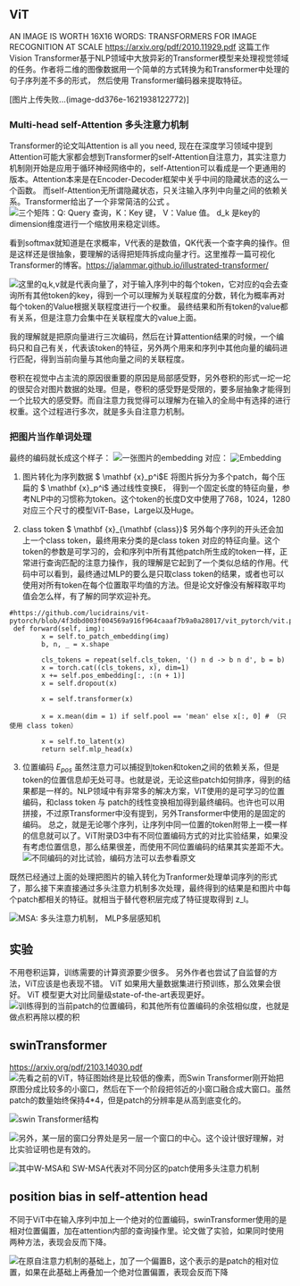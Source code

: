 ## ViT
AN IMAGE IS WORTH 16X16 WORDS:
TRANSFORMERS FOR IMAGE RECOGNITION AT SCALE
https://arxiv.org/pdf/2010.11929.pdf
这篇工作Vision Transformer基于NLP领域中大放异彩的Transformer模型来处理视觉领域的任务。作者将二维的图像数据用一个简单的方式转换为和Transformer中处理的句子序列差不多的形式， 然后使用 Transformer编码器来提取特征。

[图片上传失败...(image-dd376e-1621938122772)]

### Multi-head self-Attention 多头注意力机制
Transformer的论文叫Attention is all you need,  现在在深度学习领域中提到Attention可能大家都会想到Transformer的self-Attention自注意力，其实注意力机制刚开始是应用于循环神经网络中的，self-Attention可以看成是一个更通用的版本。Attention本来是在Encoder-Decoder框架中关乎中间的隐藏状态的这么一个函数。 而self-Attention无所谓隐藏状态，只关注输入序列中向量之间的依赖关系。Transformer给出了一个非常简洁的公式 。
![三个矩阵：Q: Query 查询，K：Key 键， V：Value 值。 d_k 是key的dimension维度进行一个缩放用来稳定训练。](https://upload-images.jianshu.io/upload_images/25769723-223b0d05707134b7.png?imageMogr2/auto-orient/strip%7CimageView2/2/w/1240)

看到softmax就知道是在求概率，V代表的是数值，QK代表一个查字典的操作。但是这样还是很抽象，要理解的话得把矩阵拆成向量才行。这里推荐一篇可视化Transformer的博客。https://jalammar.github.io/illustrated-transformer/

![这里的q,k,v就是代表向量了，对于输入序列中的每个token，它对应的q会去查询所有其他token的key，得到一个可以理解为关联程度的分数，转化为概率再对每个token的Value根据关联程度进行一个权重。 最终结果和所有token的value都有关系，但是注意力会集中在关联程度大的value上面。](https://upload-images.jianshu.io/upload_images/25769723-29b844e8da02f5a9.png?imageMogr2/auto-orient/strip%7CimageView2/2/w/1240)

我的理解就是把原向量进行三次编码，然后在计算attention结果的时候，一个编码只和自己有关，代表该token的特征，另外两个用来和序列中其他向量的编码进行匹配，得到当前向量与其他向量之间的关联程度。

卷积在视觉中占主流的原因很重要的原因是局部感受野，另外卷积的形式一坨一坨的很契合对图片数据的处理。但是，卷积的感受野是受限的，要多层抽象才能得到一个比较大的感受野。而自注意力我觉得可以理解为在输入的全局中有选择的进行权重。这个过程进行多次，就是多头自注意力机制。

### 把图片当作单词处理
最终的编码就长成这个样子：
![ 一张图片的embedding ](https://upload-images.jianshu.io/upload_images/25769723-c3d5d7158694bd8b.png?imageMogr2/auto-orient/strip%7CimageView2/2/w/1240)
对应：
![Embedding](https://upload-images.jianshu.io/upload_images/25769723-d9ce48fda59ad667.png?imageMogr2/auto-orient/strip%7CimageView2/2/w/1240)

1. 图片转化为序列数据 $ \mathbf {x}_p^i$E
将图片拆分为多个patch，每个压扁的 $ \mathbf {x}_p^i$ 通过线性变换E， 得到一个固定长度的特征向量，参考NLP中的习惯称为token。这个token的长度D文中使用了768，1024，1280对应三个尺寸的模型ViT-Base，Large以及Huge。

2. class token $ \mathbf {x}_{\mathbf {class}}$
另外每个序列的开头还会加上一个class token，最终用来分类的是class token 对应的特征向量。这个token的参数是可学习的，会和序列中所有其他patch所生成的token一样，正常进行查询匹配的注意力操作，我的理解是它起到了一个类似总结的作用。代码中可以看到，最终通过MLP的要么是只取class token的结果，或者也可以使用对所有token在每个位置取平均值的方法。但是论文好像没有解释取平均值会怎么样，有了解的同学欢迎补充。

```
#https://github.com/lucidrains/vit-pytorch/blob/4f3dbd003f004569a916f964caaaf7b9a0a28017/vit_pytorch/vit.py
 def forward(self, img):
        x = self.to_patch_embedding(img)
        b, n, _ = x.shape

        cls_tokens = repeat(self.cls_token, '() n d -> b n d', b = b)
        x = torch.cat((cls_tokens, x), dim=1)
        x += self.pos_embedding[:, :(n + 1)]
        x = self.dropout(x)

        x = self.transformer(x)

        x = x.mean(dim = 1) if self.pool == 'mean' else x[:, 0] # （只使用 class token）

        x = self.to_latent(x)
        return self.mlp_head(x)
```

3. 位置编码 $E_{pos}$
虽然注意力可以捕捉到token和token之间的依赖关系，但是token的位置信息却无处可寻。也就是说，无论这些patch如何排序，得到的结果都是一样的。NLP领域中有非常多的解决方案，ViT使用的是可学习的位置编码，和class token 与 patch的线性变换相加得到最终编码。也许也可以用拼接，不过原Transformer中没有提到，另外Transformer中使用的是固定的编码。 总之，就是无论哪个序列，让序列中同一位置的token附带上一模一样的信息就可以了。ViT附录D3中有不同位置编码方式的对比实验结果，如果没有考虑位置信息，那么结果很差，而使用不同位置编码的结果其实差距不大。
![不同编码的对比试验，编码方法可以去参看原文](https://upload-images.jianshu.io/upload_images/25769723-d3cc9b100bc46e78.png?imageMogr2/auto-orient/strip%7CimageView2/2/w/1240)




既然已经通过上面的处理把图片的输入转化为Tranformer处理单词序列的形式了，那么接下来直接通过多头注意力机制多次处理，最终得到的结果是和图片中每个patch都相关的特征。就相当于替代卷积层完成了特征提取得到 z_l。

![MSA: 多头注意力机制， MLP多层感知机](https://upload-images.jianshu.io/upload_images/25769723-8b5c17797f09968c.png?imageMogr2/auto-orient/strip%7CimageView2/2/w/1240)


## 实验

不用卷积运算，训练需要的计算资源要少很多。
另外作者也尝试了自监督的方法，ViT应该是也表现不错。
ViT 如果用大量数据集进行预训练，那么效果会很好。
ViT 模型更大对比同量级state-of-the-art表现更好。
![训练得到的当前patch的位置编码，和其他所有位置编码的余弦相似度，也就是做点积再除以模的积](https://upload-images.jianshu.io/upload_images/25769723-a98878c9f3e749d6.png?imageMogr2/auto-orient/strip%7CimageView2/2/w/1240)

## swinTransformer
https://arxiv.org/pdf/2103.14030.pdf
![先看之前的ViT，特征图始终是比较低的像素，而Swin Transformer刚开始把原图分成比较多的小窗口，然后在下一个阶段把邻近的小窗口融合成大窗口。虽然patch的数量始终保持4*4，但是patch的分辨率是从高到底变化的。 ](https://upload-images.jianshu.io/upload_images/25769723-86e6e9f81d7ef955.png?imageMogr2/auto-orient/strip%7CimageView2/2/w/1240)

![swin Transformer结构](https://upload-images.jianshu.io/upload_images/25769723-bf2159bdae231d90.png?imageMogr2/auto-orient/strip%7CimageView2/2/w/1240)

![另外，某一层的窗口分界处是另一层一个窗口的中心。这个设计很好理解，对比实验证明也是有效的。](https://upload-images.jianshu.io/upload_images/25769723-50d68b4a3513ce0b.png?imageMogr2/auto-orient/strip%7CimageView2/2/w/1240)

![其中W-MSA和 SW-MSA代表对不同分区的patch使用多头注意力机制 ](https://upload-images.jianshu.io/upload_images/25769723-691441c206e18173.png?imageMogr2/auto-orient/strip%7CimageView2/2/w/1240)

## position bias in self-attention head 

不同于ViT中在输入序列中加上一个绝对的位置编码，swinTransformer使用的是相对位置偏置，加在attention内部的查询操作里。论文做了实验，如果同时使用两种方法，表现会反而下降。

![在原自注意力机制的基础上，加了一个偏置B，这个表示的是patch的相对位置，如果在此基础上再叠加一个绝对位置偏置，表现会反而下降](https://upload-images.jianshu.io/upload_images/25769723-b0937f74d3c597d6.png?imageMogr2/auto-orient/strip%7CimageView2/2/w/1240)






